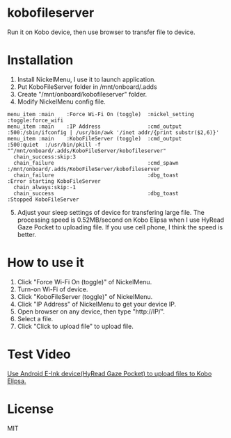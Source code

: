 # kobofileserver
Run it on Kobo device, then use browser to transfer file to device.

# Installation
01. Install NickelMenu, I use it to launch application.
02. Put KoboFileServer folder in /mnt/onboard/.adds
03. Create "/mnt/onboard/kobofileserver" folder.
04. Modify NickelMenu config file.
```
menu_item :main    :Force Wi-Fi On (toggle)  :nickel_setting     :toggle:force_wifi
menu_item :main    :IP Address               :cmd_output         :500:/sbin/ifconfig | /usr/bin/awk '/inet addr/{print substr($2,6)}'
menu_item :main    :KoboFileServer (toggle)  :cmd_output         :500:quiet  :/usr/bin/pkill -f "^/mnt/onboard/.adds/KoboFileServer/kobofileserver"
  chain_success:skip:3
  chain_failure                              :cmd_spawn          :/mnt/onboard/.adds/KoboFileServer/kobofileserver
  chain_failure                              :dbg_toast          :Error starting KoboFileServer
  chain_always:skip:-1
  chain_success                              :dbg_toast          :Stopped KoboFileServer
```
05. Adjust your sleep settings of device for transfering large file. The processing speed is 0.52MB/second on Kobo Elipsa when I use HyRead Gaze Pocket to uploading file. If you use cell phone, I think the speed is better.

# How to use it
01. Click "Force Wi-Fi On (toggle)" of NickelMenu.
02. Turn-on Wi-Fi of device.
03. Click "KoboFileServer (toggle)" of NickelMenu.
04. Click "IP Address" of NickelMenu to get your device IP.
05. Open browser on any device, then type "http://IP/".
06. Select a file.
07. Click "Click to upload file" to upload file.

# Test Video
[Use Android E-Ink device(HyRead Gaze Pocket) to upload files to Kobo Elipsa.](https://youtu.be/mZ4C3v0sqL0 "kobofileserver")

# License
MIT
